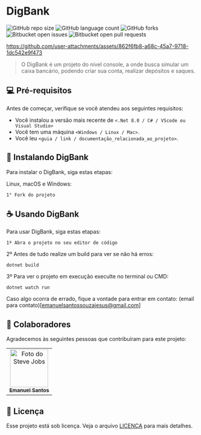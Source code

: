 # DigBank





![GitHub repo size](https://img.shields.io/github/repo-size/iuricode/README-template?style=for-the-badge)
![GitHub language count](https://img.shields.io/github/languages/count/iuricode/README-template?style=for-the-badge)
![GitHub forks](https://img.shields.io/github/forks/iuricode/README-template?style=for-the-badge)
![Bitbucket open issues](https://img.shields.io/bitbucket/issues/iuricode/README-template?style=for-the-badge)
![Bitbucket open pull requests](https://img.shields.io/bitbucket/pr-raw/iuricode/README-template?style=for-the-badge)




https://github.com/user-attachments/assets/862f6fb8-a68c-45a7-9718-1dc542e9f473




> O DigBank é um projeto do nível console, a onde busca simular um caixa bancário, podendo criar sua conta, realizar depósitos e saques.

## 💻 Pré-requisitos

Antes de começar, verifique se você atendeu aos seguintes requisitos:

- Você instalou a versão mais recente de `<.Net 8.0 / C# / VScode ou Visual Studio>`
- Você tem uma máquina `<Windows / Linux / Mac>`.
- Você leu `<guia / link / documentação_relacionada_ao_projeto>`.

## 🚀 Instalando DigBank

Para instalar o DigBank, siga estas etapas:

Linux, macOS e Windows:

```
1° Fork do projeto
```

## ☕ Usando DigBank

Para usar DigBank, siga estas etapas:

```
1º Abra o projeto no seu editor de código
```
2º Antes de tudo realize um build para ver se não há erros:
```
dotnet build
```
3º Para ver o projeto em execução execulte no terminal ou CMD:
```
dotnet watch run
```
Caso algo ocorra de errado, fique a vontade para entrar em contato: (email para contato)[emanuelsantossouzajesus@gmail.com]

## 🤝 Colaboradores

Agradecemos às seguintes pessoas que contribuíram para este projeto:

<table>
  <tr>
    <td align="center">
      <a href="#" title="defina o titulo do link">
        <img src="https://avatars.githubusercontent.com/u/167258436?s=400&u=63817dd96ca174aa14da9836ab272172ccc3038d&v=4" width="100px;" alt="Foto do Steve Jobs"/><br>
        <sub>
          <b>Emanuel Santos</b>
        </sub>
      </a>
    </td>
  </tr>
</table>

## 📝 Licença

Esse projeto está sob licença. Veja o arquivo [LICENÇA](LICENSE.md) para mais detalhes.
